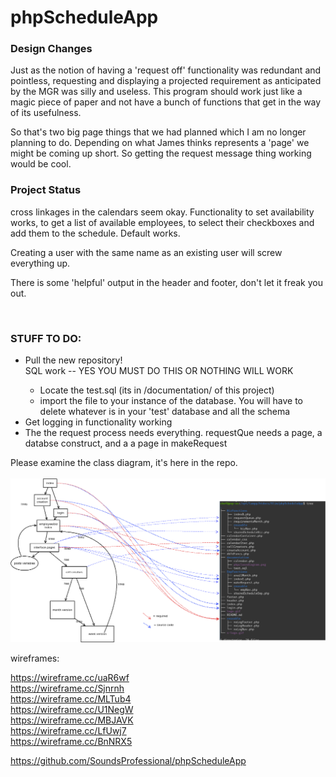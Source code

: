 <!--Connor Was Here-->
# phpScheduleApp
<h3>Design Changes</h3>
<p>Just as the notion of having a 'request off' functionality was redundant and pointless, requesting and displaying a projected requirement as anticipated by the MGR was silly and useless. This program should work just like a magic piece of paper and not have a bunch of functions that get in the way of its usefulness.</p>
<p>So that's two big page things that we had planned which I am no longer planning to do. Depending on what James thinks represents a 'page' we might be coming up short. So getting the request message thing working would be cool.</p>

<h3>Project Status</h3>
<p>cross linkages in the calendars seem okay. Functionality to set availability works, to get a list of available employees, to select their checkboxes and add them to the schedule. Default works.</p>
<p>Creating a user with the same name as an existing user will screw everything up. </p>
<p>There is some 'helpful' output in the header and footer, don't let it freak you out.</p>
<br>

<h3>STUFF TO DO:</h3>
<ul><li>
Pull the new repository!
</li>SQL work -- YES YOU MUST DO THIS OR NOTHING WILL WORK
<ul><li>
Locate the test.sql (its in /documentation/ of this project) <br/>
</li><li>
import the file to your instance of the database. You will have to delete whatever is in your 'test' database and all the schema
</li>
</ul>

<li>
Get logging in functionality working 
</li><li>
The the request process needs everything. requestQue needs a page, a databse construct, and a a page in makeRequest
</li>

</ul></li></ul>

Please examine the class diagram, it's here in the repo.<br/><br/>
<img src="phpClassDiagram.png" />


wireframes:

https://wireframe.cc/uaR6wf<br/>
https://wireframe.cc/Sjnrnh<br/>
https://wireframe.cc/MLTub4<br/>
https://wireframe.cc/U1NegW<br/>
https://wireframe.cc/MBJAVK<br/>
https://wireframe.cc/LfUwj7<br/>
https://wireframe.cc/BnNRX5<br/>

https://github.com/SoundsProfessional/phpScheduleApp

